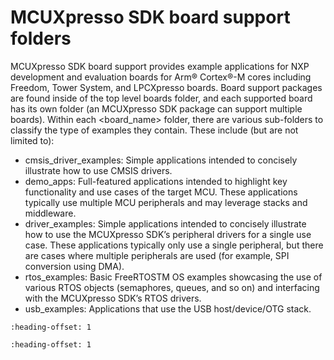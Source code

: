 # MCUXpresso SDK board support folders

MCUXpresso SDK board support provides example applications for NXP development and evaluation boards for Arm® Cortex®-M cores including Freedom, Tower System, and LPCXpresso boards. Board support packages are found inside of the top level boards folder, and each supported board has its own folder \(an MCUXpresso SDK package can support multiple boards\). Within each <board\_name\> folder, there are various sub-folders to classify the type of examples they contain. These include \(but are not limited to\):

-   cmsis\_driver\_examples: Simple applications intended to concisely illustrate how to use CMSIS drivers.
-   demo\_apps: Full-featured applications intended to highlight key functionality and use cases of the target MCU. These applications typically use multiple MCU peripherals and may leverage stacks and middleware.
-   driver\_examples: Simple applications intended to concisely illustrate how to use the MCUXpresso SDK’s peripheral drivers for a single use case. These applications typically only use a single peripheral, but there are cases where multiple peripherals are used \(for example, SPI conversion using DMA\).
-   rtos\_examples: Basic FreeRTOSTM OS examples showcasing the use of various RTOS objects \(semaphores, queues, and so on\) and interfacing with the MCUXpresso SDK’s RTOS drivers.
-   usb\_examples: Applications that use the USB host/device/OTG stack.


```{include} ../topics/example_application_structure.md
:heading-offset: 1
```

```{include} ../topics/locating_example_application_source_files.md
:heading-offset: 1
```

